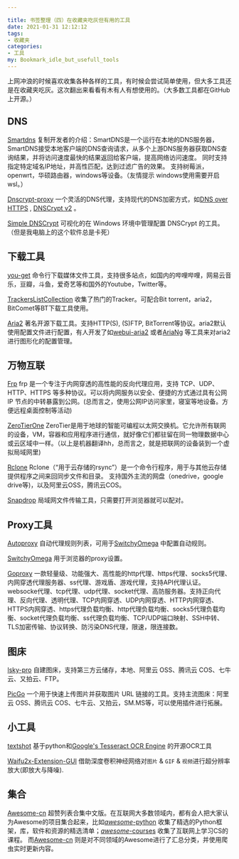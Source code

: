 ```yaml
---

title: 书签整理（四）在收藏夹吃灰但有用的工具
date: 2021-01-31 12:12:12
tags: 
- 收藏夹 
categories: 
- 工具
my: Bookmark_idle_but_usefull_tools
---
```


上网冲浪的时候喜欢收集各种各样的工具，有时候会尝试简单使用，但大多工具还是在收藏夹吃灰。这次翻出来看看有木有人有想使用的。（大多数工具都在GitHub上开源。）

## DNS

[Smartdns](https://github.com/pymumu/smartdns) 复制开发者的介绍：SmartDNS是一个运行在本地的DNS服务器，SmartDNS接受本地客户端的DNS查询请求，从多个上游DNS服务器获取DNS查询结果，并将访问速度最快的结果返回给客户端，提高网络访问速度。 同时支持指定特定域名IP地址，并高性匹配，达到过滤广告的效果。
支持树莓派，openwrt，华硕路由器，windows等设备。（友情提示 windows使用需要开启wsl。）

[Dnscrypt-proxy](https://github.com/DNSCrypt/dnscrypt-proxy) 一个灵活的DNS代理，支持现代的DNS加密方式，如[DNS over HTTPS](https://www.wikiwand.com/zh/DNS_over_HTTPS) , [DNSCrypt v2](https://dnscrypt.info/protocol) 。 

[Simple DNSCrypt](https://simplednscrypt.org/) 可视化的在 Windows 环境中管理配置 DNSCrypt 的工具。（但是我电脑上的这个软件总是卡死）

## 下载工具

[you-get](https://github.com/soimort/you-get) 命令行下载媒体文件工具，支持很多站点，如国内的哔哩哔哩，网易云音乐，豆瓣，斗鱼，爱奇艺等和国外的Youtube，Twitter等。

[TrackersListCollection](https://github.com/XIU2/TrackersListCollection) 收集了热门的Tracker。可配合Bit torrent，aria2，BitComet等BT下载工具使用。

[Aria2](https://github.com/aria2/aria2) 著名开源下载工具。支持HTTP(S), (S)FTP, BitTorrent等协议。aria2默认使用配置文件进行配置，有人开发了如[webui-aria2](https://github.com/ziahamza/webui-aria2) 或者[AriaNg](https://github.com/mayswind/AriaNg) 等工具来对aria2进行图形化的配置管理。

## 万物互联

[Frp](https://github.com/fatedier/frp) frp 是一个专注于内网穿透的高性能的反向代理应用，支持 TCP、UDP、HTTP、HTTPS 等多种协议。可以将内网服务以安全、便捷的方式通过具有公网 IP 节点的中转暴露到公网。(总而言之，使用公网IP访问家里，寝室等地设备。方便远程桌面控制等活动)

[ZeroTierOne](https://github.com/zerotier/ZeroTierOne) ZeroTier是用于地球的智能可编程以太网交换机。它允许所有联网的设备，VM，容器和应用程序进行通信，就好像它们都驻留在同一物理数据中心或云区域中一样。（以上是机器翻译hh，总而言之，就是把联网的设备装到一个虚拟局域网里)

[Rclone](https://github.com/rclone/rclone) Rclone（“用于云存储的rsync”）是一个命令行程序，用于与其他云存储提供程序之间来回同步文件和目录。 支持国外主流的网盘（onedrive，google drive等)，以及阿里云OSS，腾讯云COS。

[Snapdrop](https://onedoes.github.io/snapdrop/) 局域网文件传输工具，只需要打开浏览器就可以配对。



## Proxy工具

[Autoproxy](https://github.com/aglent/autoproxy) 自动代理规则列表，可用于[SwitchyOmega](https://github.com/FelisCatus/SwitchyOmega) 中配置自动规则。

[SwitchyOmega](https://github.com/FelisCatus/SwitchyOmega) 用于浏览器的proxy设置。

[Goproxy](https://github.com/snail007/goproxy) 一款轻量级、功能强大、高性能的http代理、https代理、socks5代理、内网穿透代理服务器、ss代理、游戏盾、游戏代理，支持API代理认证。websocke代理、tcp代理、udp代理、socket代理、高防服务器。支持正向代理、反向代理、透明代理、TCP内网穿透、UDP内网穿透、HTTP内网穿透、HTTPS内网穿透、https代理负载均衡、http代理负载均衡、socks5代理负载均衡、socket代理负载均衡、ss代理负载均衡、TCP/UDP端口映射、SSH中转、TLS加密传输、协议转换、防污染DNS代理，限速，限连接数。



## 图床

[lsky-pro](https://github.com/wisp-x/lsky-pro) 自建图床，支持第三方云储存，本地、阿里云 OSS、腾讯云 COS、七牛云、又拍云、FTP。

[PicGo](https://github.com/Molunerfinn/PicGo) 一个用于快速上传图片并获取图片 URL 链接的工具。支持主流图床：阿里云 OSS、腾讯云 COS、七牛云、又拍云，SM.MS等，可以使用插件进行拓展。

## 小工具

[textshot](https://github.com/ianzhao05/textshot) 基于python和[Google's Tesseract OCR Engine](https://github.com/tesseract-ocr/tesseract) 的开源OCR工具

[Waifu2x-Extension-GUI](https://github.com/AaronFeng753/Waifu2x-Extension-GUI) 借助深度卷积神经网络对`图片` & `GIF` & `视频`进行超分辨率放大(即放大与降噪). 

## 集合

[Awesome-cn](https://github.com/icopy-site/awesome-cn) 超赞列表合集中文版。在互联网大多数领域内，都有会人把大家认为Awesome的项目集合起来，比如[*awesome*-python](https://github.com/vinta/awesome-python) 收集了精选的Python框架，库，软件和资源的精选清单；[*awesome*-courses](https://github.com/prakhar1989/awesome-courses) 收集了互联网上学习CS的课程。 而[Awesome-cn](https://github.com/icopy-site/awesome-cn)  则是对不同领域的Awesome进行了汇总分类，并使用爬虫实时更新内容。



